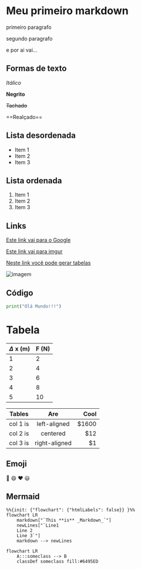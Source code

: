 # Meu primeiro markdown

primeiro paragrafo 

segundo paragrafo

e por ai vai...

## Formas de texto

*Itálico*

**Negrito** 

~~Tachado~~

==Realçado==


## Lista desordenada
- Item 1
- Item 2
- Item 3

## Lista ordenada

1. Item 1
2. Item 2
3. Item 3

## Links

[Este link vai para o Google](google.com)

[Este link vai para imgur](https://imgur.com/)

[Neste link você pode gerar tabelas](https://www.tablesgenerator.com/)

![imagem](https://i.imgur.com/lzmgy4g_d.webp?maxwidth=520&shape=thumb&fidelity=high)

## Código

```python
print("Olá Mundo!!!")
```

# Tabela

| $\Delta$ x (m) | F (N) |
|--------------|-------|
| 1            | 2     |
| 2            | 4     |
| 3            | 6     |
| 4            | 8     |
| 5            | 10    |

| Tables   |      Are      |  Cool |
|----------|:-------------:|------:|
| col 1 is |  left-aligned | $1600 |
| col 2 is |    centered   |   $12 |
| col 3 is | right-aligned |    $1 |

## Emoji

:snake:
:smile:
:heart:
:smiley:

## Mermaid

```mermaid
%%{init: {"flowchart": {"htmlLabels": false}} }%%
flowchart LR
    markdown["`This **is** _Markdown_`"]
    newLines["`Line1
    Line 2
    Line 3`"]
    markdown --> newLines
```

```mermaid
flowchart LR
    A:::someclass --> B
    classDef someclass fill:#6495ED	
```

